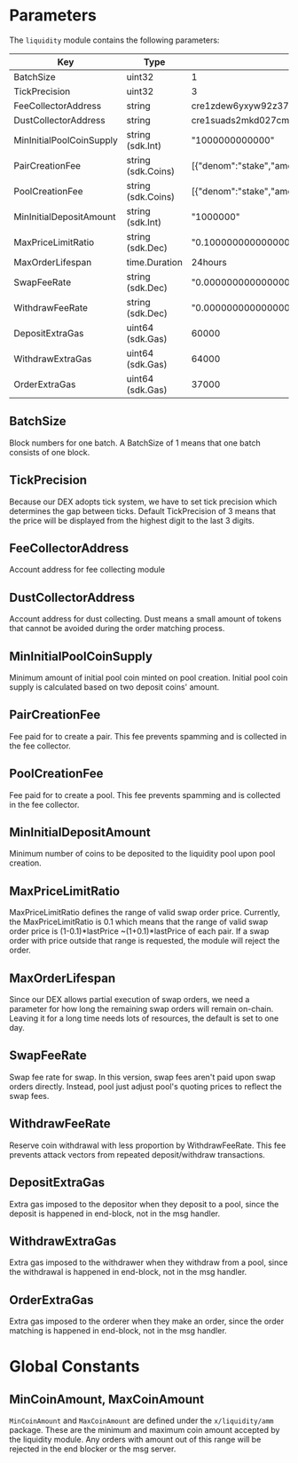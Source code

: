 <!-- order: 8 -->

# Parameters

The `liquidity` module contains the following parameters:

| Key                      | Type               | Example                                                           |
|--------------------------|--------------------|-------------------------------------------------------------------|
| BatchSize                | uint32             | 1                                                                 |
| TickPrecision            | uint32             | 3                                                                 |
| FeeCollectorAddress      | string             | cre1zdew6yxyw92z373yqp756e0x4rvd2het37j0a2wjp7fj48eevxvq303p8d    |
| DustCollectorAddress     | string             | cre1suads2mkd027cmfphmk9fpuwcct4d8ys02frk8e64hluswfwfj0s4xymnj    |
| MinInitialPoolCoinSupply | string (sdk.Int)   | "1000000000000"                                                   |
| PairCreationFee          | string (sdk.Coins) | [{"denom":"stake","amount":"1000000"}]                            |
| PoolCreationFee          | string (sdk.Coins) | [{"denom":"stake","amount":"1000000"}]                            |
| MinInitialDepositAmount  | string (sdk.Int)   | "1000000"                                                         |
| MaxPriceLimitRatio       | string (sdk.Dec)   | "0.100000000000000000"                                            |
| MaxOrderLifespan         | time.Duration      | 24hours                                                           |
| SwapFeeRate              | string (sdk.Dec)   | "0.000000000000000000"                                            |
| WithdrawFeeRate          | string (sdk.Dec)   | "0.000000000000000000"                                            |
| DepositExtraGas          | uint64 (sdk.Gas)   | 60000                                                             |
| WithdrawExtraGas         | uint64 (sdk.Gas)   | 64000                                                             |
| OrderExtraGas            | uint64 (sdk.Gas)   | 37000                                                             |

## BatchSize

Block numbers for one batch.
A BatchSize of 1 means that one batch consists of one block.

## TickPrecision

Because our DEX adopts tick system, we have to set tick precision which
determines the gap between ticks.
Default TickPrecision of 3 means that the price will be displayed from
the highest digit to the last 3 digits.

## FeeCollectorAddress

Account address for fee collecting module

## DustCollectorAddress

Account address for dust collecting.
Dust means a small amount of tokens that cannot be avoided during the
order matching process.

## MinInitialPoolCoinSupply

Minimum amount of initial pool coin minted on pool creation.
Initial pool coin supply is calculated based on two deposit coins' amount.

## PairCreationFee

Fee paid for to create a pair.
This fee prevents spamming and is collected in the fee collector.

## PoolCreationFee

Fee paid for to create a pool.
This fee prevents spamming and is collected in the fee collector.

## MinInitialDepositAmount

Minimum number of coins to be deposited to the liquidity pool upon pool creation.

## MaxPriceLimitRatio

MaxPriceLimitRatio defines the range of valid swap order price.
Currently, the MaxPriceLimitRatio is 0.1 which means that the range of
valid swap order price is (1-0.1)*lastPrice ~(1+0.1)*lastPrice of each pair.
If a swap order with price outside that range is requested,
the module will reject the order.

## MaxOrderLifespan

Since our DEX allows partial execution of swap orders,
we need a parameter for how long the remaining swap orders will remain on-chain.
Leaving it for a long time needs lots of resources, the default is set to one day.

## SwapFeeRate 

Swap fee rate for swap.
In this version, swap fees aren't paid upon swap orders directly.
Instead, pool just adjust pool's quoting prices to reflect the swap fees.

## WithdrawFeeRate  

Reserve coin withdrawal with less proportion by WithdrawFeeRate.
This fee prevents attack vectors from repeated deposit/withdraw transactions.

## DepositExtraGas

Extra gas imposed to the depositor when they deposit to a pool, since the deposit
is happened in end-block, not in the msg handler.

## WithdrawExtraGas

Extra gas imposed to the withdrawer when they withdraw from a pool, since the withdrawal
is happened in end-block, not in the msg handler.

## OrderExtraGas

Extra gas imposed to the orderer when they make an order, since the order matching
is happened in end-block, not in the msg handler.

# Global Constants

## MinCoinAmount, MaxCoinAmount

`MinCoinAmount` and `MaxCoinAmount` are defined under the `x/liquidity/amm` package.
These are the minimum and maximum coin amount accepted by the liquidity module.
Any orders with amount out of this range will be rejected in the end blocker or
the msg server.
